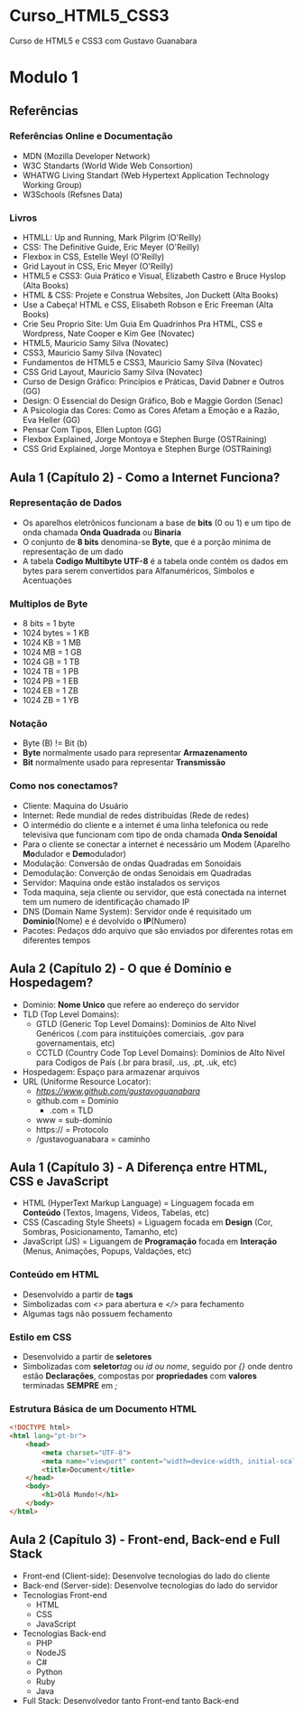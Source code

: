 # Curso_HTML5_CSS3
Curso de HTML5 e CSS3 com Gustavo Guanabara
# Modulo 1
## Referências
### Referências Online e Documentação
* MDN (Mozilla Developer Network)
* W3C Standarts (World Wide Web Consortion)
* WHATWG Living Standart (Web Hypertext Application Technology Working Group)
* W3Schools (Refsnes Data)
### Livros
* HTMLL: Up and Running, Mark Pilgrim (O'Reilly)
* CSS: The Definitive Guide, Eric Meyer (O'Reilly)
* Flexbox in CSS, Estelle Weyl (O'Reilly)
* Grid Layout in CSS, Eric Meyer (O'Reilly)
* HTML5 e CSS3: Guia Prático e Visual, Elizabeth Castro e Bruce Hyslop (Alta Books)
* HTML & CSS: Projete e Construa Websites, Jon Duckett (Alta Books)
* Use a Cabeça! HTML e CSS, Elisabeth Robson e Eric Freeman (Alta Books)
* Crie Seu Proprio Site: Um Guia Em Quadrinhos Pra HTML, CSS e Wordpress, Nate Cooper e Kim Gee (Novatec)
* HTML5, Mauricio Samy Silva (Novatec)
* CSS3, Mauricio Samy Silva (Novatec)
* Fundamentos de HTML5 e CSS3, Mauricio Samy Silva (Novatec)
* CSS Grid Layout, Mauricio Samy Silva (Novatec)
* Curso de Design Gráfico: Princípios e Práticas, David Dabner e Outros (GG)
* Design: O Essencial do Design Gráfico, Bob e Maggie Gordon (Senac)
* A Psicologia das Cores: Como as Cores Afetam a Emoção e a Razão, Eva Heller (GG)
* Pensar Com Tipos, Ellen Lupton (GG)
* Flexbox Explained, Jorge Montoya e Stephen Burge (OSTRaining)
* CSS Grid Explained, Jorge Montoya e Stephen Burge (OSTRaining)
## Aula 1 (Capítulo 2) - Como a Internet Funciona?
### Representação de Dados
* Os aparelhos eletrônicos funcionam a base de **bits** (0 ou 1) e um tipo de onda chamada **Onda Quadrada** ou **Binaria**
* O conjunto de **8 bits** denomina-se **Byte**, que é a porção minima de representação de um dado
* A tabela **Codigo Multibyte UTF-8** é a tabela onde contém os dados em bytes para serem convertidos para Alfanuméricos, Símbolos e Acentuações
### Multiplos de Byte
* 8 bits = 1 byte
* 1024 bytes = 1 KB
* 1024 KB = 1 MB
* 1024 MB = 1 GB
* 1024 GB = 1 TB
* 1024 TB = 1 PB
* 1024 PB = 1 EB
* 1024 EB = 1 ZB
* 1024 ZB = 1 YB
### Notação
* Byte (B) != Bit (b)
* **Byte** normalmente usado para representar **Armazenamento**
* **Bit** normalmente usado para representar **Transmissão**
### Como nos conectamos?
* Cliente: Maquina do Usuário
* Internet: Rede mundial de redes distribuidas (Rede de redes)
* O intermédio do cliente e a internet é uma linha telefonica ou rede televisiva que funcionam com tipo de onda chamada **Onda Senoidal**
* Para o cliente se conectar a internet é necessário um Modem (Aparelho **Mo**dulador e **Dem**odulador)
* Modulação: Conversão de ondas Quadradas em Sonoidais
* Demodulação: Converção de ondas Senoidais em Quadradas
* Servidor: Maquina onde estão instalados os serviços
* Toda maquina, seja cliente ou servidor, que está conectada na internet tem um numero de identificação chamado IP
* DNS (Domain Name System): Servidor onde é requisitado um **Dominio**(Nome) e é devolvido o **IP**(Numero)
* Pacotes: Pedaços ddo arquivo que são enviados por diferentes rotas em diferentes tempos
## Aula 2 (Capítulo 2) - O que é Domínio e Hospedagem?
* Dominio: **Nome Unico** que refere ao endereço do servidor
* TLD (Top Level Domains):
    * GTLD (Generic Top Level Domains): Dominios de Alto Nivel Genéricos (.com para instituições comerciais, .gov para governamentais, etc)
    * CCTLD (Country Code Top Level Domains): Dominios de Alto Nivel para Codigos de País (.br para brasil, .us, .pt, .uk, etc) 
* Hospedagem: Espaço para armazenar arquivos
* URL (Uniforme Resource Locator): 
    * *https://www.github.com/gustavoguanabara*
    * github.com = Dominio
        * .com = TLD
    * www = sub-domínio
    * https:// = Protocolo
    * /gustavoguanabara = caminho
## Aula 1 (Capítulo 3) - A Diferença entre **HTML**, **CSS** e **JavaScript**
* HTML (HyperText Markup Language) = Linguagem focada em **Conteúdo** (Textos, Imagens, Videos, Tabelas, etc)
* CSS (Cascading Style Sheets) = Liguagem focada em **Design** (Cor, Sombras, Posicionamento, Tamanho, etc)
* JavaScript (JS) = Liguangem de **Programação** focada em **Interação** (Menus, Animações, Popups, Valdações, etc)
### Conteúdo em HTML
* Desenvolvido a partir de **tags**
* Simbolizadas com *<>* para abertura e *</>* para fechamento
* Algumas tags não possuem fechamento
### Estilo em CSS
* Desenvolvido a partir de **seletores**
* Simbolizadas com **seletor**_tag ou id ou nome_, seguido por *{}* onde dentro estão **Declarações**, compostas por **propriedades** com **valores** terminadas **SEMPRE** em *;*
### Estrutura Básica de um Documento HTML
~~~html
<!DOCTYPE html>
<html lang="pt-br">
    <head>
        <meta charset="UTF-8">
        <meta name="viewport" content="width=device-width, initial-scale=1.0">
        <title>Document</title>
    </head>
    <body>
        <h1>Olá Mundo!</h1>
    </body>
</html>
~~~
## Aula 2 (Capítulo 3) - Front-end, Back-end e Full Stack
* Front-end (Client-side): Desenvolve tecnologias do lado do cliente
* Back-end (Server-side): Desenvolve tecnologias do lado do servidor
* Tecnologias Front-end
    * HTML
    * CSS
    * JavaScript
* Tecnologias Back-end
    * PHP
    * NodeJS
    * C#
    * Python
    * Ruby
    * Java
* Full Stack: Desenvolvedor tanto Front-end tanto Back-end